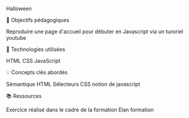 Halloween

🎯 Objectifs pédagogiques

Reproduire une page d'accueil pour débuter en Javascript via un turoriel youtube

🔧 Technologies utilisées

HTML
CSS
JavaScript

💡 Concepts clés abordés

Sémantique HTML
Sélecteurs CSS
notion de javascript

📚 Ressources

Exercice réalisé dans le cadre de la formation Elan formation
